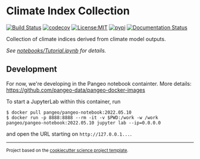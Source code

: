 # Climate Index Collection

[![Build Status](https://github.com/MarcoLandtHayen/climate_index_collection/workflows/Tests/badge.svg)](https://github.com/MarcoLandtHayen/climate_index_collection/actions)
[![codecov](https://codecov.io/gh/MarcoLandtHayen/climate_index_collection/branch/main/graph/badge.svg)](https://codecov.io/gh/MarcoLandtHayen/climate_index_collection)
[![License:MIT](https://img.shields.io/badge/License-MIT-lightgray.svg?style=flt-square)](https://opensource.org/licenses/MIT)
[![pypi](https://img.shields.io/pypi/v/climate_index_collection.svg)](https://pypi.org/project/climate_index_collection)
[![Documentation Status](https://readthedocs.org/projects/climate_index_collection/badge/?version=latest)](https://climate_index_collection.readthedocs.io/en/latest/?badge=latest)


Collection of climate indices derived from climate model outputs.


_See [notebooks/Tutorial.ipynb](notebooks/Tutorial.ipynb) for details._


## Development

For now, we're developing in the Pangeo notebook containter. More details: https://github.com/pangeo-data/pangeo-docker-images

To start a JupyterLab within this container, run
```shell
$ docker pull pangeo/pangeo-notebook:2022.05.10
$ docker run -p 8888:8888 --rm -it -v $PWD:/work -w /work pangeo/pangeo-notebook:2022.05.10 jupyter lab --ip=0.0.0.0
```
and open the URL starting on `http://127.0.0.1...`.

--------

<p><small>Project based on the <a target="_blank" href="https://github.com/jbusecke/cookiecutter-science-project">cookiecutter science project template</a>.</small></p>
